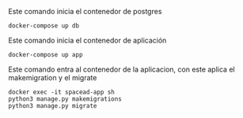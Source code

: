 Este comando inicia el contenedor de postgres

`docker-compose up db`

Este comando inicia el contenedor de aplicación

`docker-compose up app`

Este comando entra al contenedor de la aplicacion, con este aplica el makemigration y el migrate

```
docker exec -it spacead-app sh
python3 manage.py makemigrations
python3 manage.py migrate
```
 
